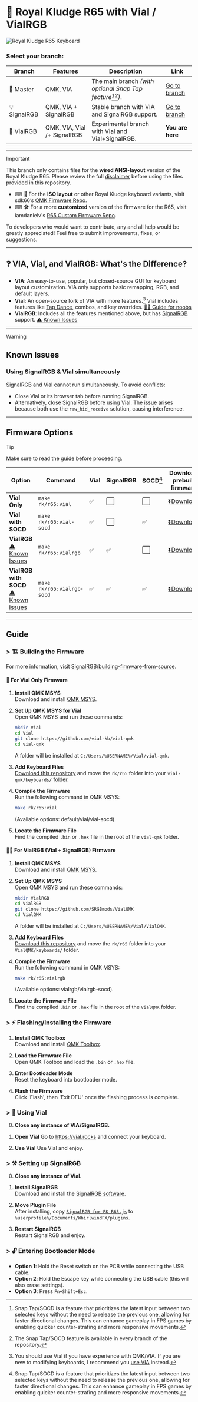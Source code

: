 # 🧪 Royal Kludge R65 with Vial / VialRGB
![Royal Kludge R65 Keyboard](vialrgb-r65.png)

### Select your branch:

| Branch        | Features              | Description                                             | Link                                                                                   |
|---------------|-----------------------|---------------------------------------------------------|----------------------------------------------------------------------------------------|
| 🔨 Master   | QMK, VIA      | The main branch *(with optional Snap Tap feature[^1][^2])*.           | [Go to branch](https://github.com/irfanjmdn/r65/tree/master)                         |
| 💡 SignalRGB | QMK, VIA + SignalRGB | Stable branch with VIA and SignalRGB support.     | [Go to branch](https://github.com/irfanjmdn/r65/tree/signalrgb)                      |
| 🧪 VialRGB       | QMK, VIA, Vial /+ SignalRGB      | Experimental branch with Vial and Vial+SignalRGB.    | **You are here**                                                      |

---

> [!IMPORTANT] 
> This branch only contains files for the **wired ANSI-layout** version of the Royal Kludge R65.
> Please review the full [disclaimer](DISCLAIMER.md) before using the files provided in this repository.

- ⌨ 🔌 For the **ISO layout** or other Royal Kludge keyboard variants, visit sdk66’s [QMK Firmware Repo](https://github.com/hangshengkeji/qmk_firmware/tree/master/keyboards/rk).
- ⌨ 🛠 For a more **customized** version of the firmware for the R65, visit iamdanielv's [R65 Custom Firmware Repo](https://github.com/iamdanielv/kb_rk_r65).

To developers who would want to contribute, any and all help would be greatly appreciated! Feel free to submit improvements, fixes, or suggestions.

---

## ❓ VIA, Vial, and VialRGB: What's the Difference?
- **VIA**: An easy-to-use, popular, but closed-source GUI for keyboard layout customization. VIA only supports basic remapping, RGB, and default layers.
- **Vial**: An open-source fork of VIA with more features.[^3] Vial includes features like [Tap Dance](https://get.vial.today/manual/tap-dance.html), combos, and key overrides. [👨‍🏫 Guide for noobs](https://get.vial.today/manual/first-use.html)
- **VialRGB**: Includes all the features mentioned above, but has [SignalRGB](https://signalrgb.com/) support. [⚠ Known Issues](https://github.com/irfanjmdn/r65/tree/vialrgb#known-issues)

---
> [!WARNING]
> ## Known Issues
> ### Using SignalRGB & Vial simultaneously
> SignalRGB and Vial cannot run simultaneously. To avoid conflicts:
> - Close Vial or its browser tab before running SignalRGB.
> - Alternatively, close SignalRGB before using Vial.
> The issue arises because both use the `raw_hid_receive` solution, causing interference.

---

## Firmware Options

> [!TIP]
> Make sure to read the [guide](https://github.com/irfanjmdn/r65/tree/vialrgb#guide) before proceeding.


| **Option**                          | **Command**                          | **Vial** | **SignalRGB** | **SOCD[^1]** | **Download prebuilt firmware** |
|-------------------------------------|--------------------------------------|---------|---------------|--------------|--------------------------------|
| **Vial Only**                       | `make rk/r65:vial`               | ✅      | ⬜            | ⬜            | [⏬Download](https://github.com/irfanjmdn/r65/blob/vialrgb/%5BFW0.1.0%20RKR65%5D%20Vial%20only.hex)          |
| **Vial with SOCD**                  | `make rk/r65:vial-socd`          | ✅      | ⬜            | ✅            | [⏬Download](https://github.com/irfanjmdn/r65/blob/vialrgb/%5BFW0.1.0%20RKR65%5D%20Vial%20with%20SOCD.hex)          |
| **VialRGB** [⚠ Known Issues](https://github.com/irfanjmdn/r65/tree/vialrgb#known-issues) | `make rk/r65:vialrgb` | ✅      | ✅            | ⬜            | [⏬Download](https://github.com/irfanjmdn/r65/blob/vialrgb/%5BFW0.1.0%20RKR65%5D%20VialRGB.hex)          |
| **VialRGB with SOCD** [⚠ Known Issues](https://github.com/irfanjmdn/r65/tree/vialrgb#known-issues) | `make rk/r65:vialrgb-socd` | ✅ | ✅ | ✅ | [⏬Download](https://github.com/irfanjmdn/r65/blob/vialrgb/%5BFW0.1.0%20RKR65%5D%20VialRGB%20with%20SOCD.hex) |

---

## Guide

### > 🏗 Building the Firmware

For more information, visit [SignalRGB/building-firmware-from-source](https://docs.signalrgb.com/qmk/building-firmware-from-source).

#### 🧪 **For Vial Only Firmware**

1. **Install QMK MSYS**  
   Download and install [QMK MSYS](https://msys.qmk.fm).

2. **Set Up QMK MSYS for Vial**  
   Open QMK MSYS and run these commands:  
   ```bash
   mkdir Vial
   cd Vial
   git clone https://github.com/vial-kb/vial-qmk
   cd vial-qmk
   ```
   A folder will be installed at `C:/Users/%USERNAME%/Vial/vial-qmk`.

3. **Add Keyboard Files**  
   [Download this repository](https://minhaskamal.github.io/DownGit/#/home?url=https://github.com/irfanjmdn/r65/tree/vialrgb/rk/r65) and move the `rk/r65` folder into your `vial-qmk/keyboards/` folder.

4. **Compile the Firmware**  
   Run the following command in QMK MSYS:  
   ```bash
   make rk/r65:vial
   ```  
   (Available options: default/vial/vial-socd).

5. **Locate the Firmware File**  
   Find the compiled `.bin` or `.hex` file in the root of the `vial-qmk` folder.

#### 🧪💡 **For VialRGB (Vial + SignalRGB) Firmware**

1. **Install QMK MSYS**  
   Download and install [QMK MSYS](https://msys.qmk.fm).

2. **Set Up QMK MSYS**  
   Open QMK MSYS and run these commands:  
   ```bash
   mkdir VialRGB
   cd VialRGB
   git clone https://github.com/SRGBmods/VialQMK
   cd VialQMK
   ```
   A folder will be installed at `C:/Users/%USERNAME%/Vial/VialQMK`.

3. **Add Keyboard Files**  
   [Download this repository](https://minhaskamal.github.io/DownGit/#/home?url=https://github.com/irfanjmdn/r65/tree/vialrgb/rk/r65) and move the `rk/r65` folder into your `VialQMK/keyboards/` folder.

4. **Compile the Firmware**  
   Run the following command in QMK MSYS:  
   ```bash
   make rk/r65:vialrgb
   ```  
   (Available options: vialrgb/vialrgb-socd).

5. **Locate the Firmware File**  
   Find the compiled `.bin` or `.hex` file in the root of the `VialQMK` folder.

### > ⚡ Flashing/Installing the Firmware

1. **Install QMK Toolbox**  
   Download and install [QMK Toolbox](https://github.com/qmk/qmk_toolbox/releases).

2. **Load the Firmware File**  
   Open QMK Toolbox and load the `.bin` or `.hex` file.

3. **Enter Bootloader Mode**  
   Reset the keyboard into bootloader mode.

4. **Flash the Firmware**  
   Click 'Flash', then 'Exit DFU' once the flashing process is complete.

### > 🧪 Using Vial

0. **Close any instance of VIA/SignalRGB.**

1. **Open Vial**
   Go to https://vial.rocks and connect your keyboard.

2. **Use Vial**
   Use Vial and enjoy.

### > ⚒ Setting up SignalRGB

0. **Close any instance of Vial.**

1. **Install SignalRGB**  
   Download and install the [SignalRGB software](https://signalrgb.com/download/).

2. **Move Plugin File**  
   After installing, copy [`SignalRGB-for-RK-R65.js`](SignalRGB%20for%20RK%20R65.js) to `%userprofile%/Documents/WhirlwindFX/plugins`.

3. **Restart SignalRGB**  
   Restart SignalRGB and enjoy.

### > 🔓 Entering Bootloader Mode

- **Option 1**: Hold the Reset switch on the PCB while connecting the USB cable.
- **Option 2**: Hold the Escape key while connecting the USB cable (this will also erase settings).
- **Option 3**: Press `Fn+Shift+Esc`.

[^1]: Snap Tap/SOCD is a feature that prioritizes the latest input between two selected keys without the need to release the previous one, allowing for faster directional changes. This can enhance gameplay in FPS games by enabling quicker counter-strafing and more responsive movements. 
[^2]: The Snap Tap/SOCD feature is available in every branch of the repository.
[^3]: You should use Vial if you have experience with QMK/VIA. If you are new to modifying keyboards, I recommend you [use VIA](https://usevia.app) instead. 
